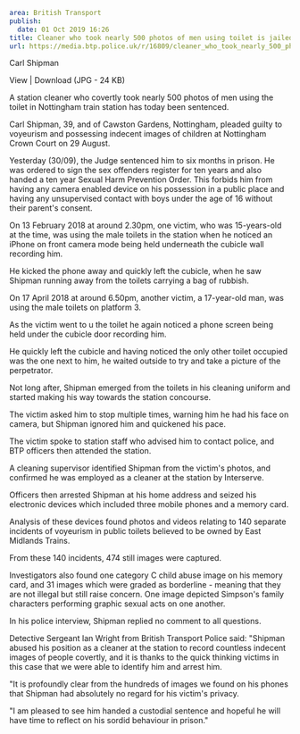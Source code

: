 ```yaml
area: British Transport
publish:
  date: 01 Oct 2019 16:26
title: Cleaner who took nearly 500 photos of men using toilet is jailed - Nottingham
url: https://media.btp.police.uk/r/16809/cleaner_who_took_nearly_500_photos_of_men_using_t
```

Carl Shipman

View | Download (JPG - 24 KB)

A station cleaner who covertly took nearly 500 photos of men using the toilet in Nottingham train station has today been sentenced.

Carl Shipman, 39, and of Cawston Gardens, Nottingham, pleaded guilty to voyeurism and possessing indecent images of children at Nottingham Crown Court on 29 August.

Yesterday (30/09), the Judge sentenced him to six months in prison. He was ordered to sign the sex offenders register for ten years and also handed a ten year Sexual Harm Prevention Order. This forbids him from having any camera enabled device on his possession in a public place and having any unsupervised contact with boys under the age of 16 without their parent's consent.

On 13 February 2018 at around 2.30pm, one victim, who was 15-years-old at the time, was using the male toilets in the station when he noticed an iPhone on front camera mode being held underneath the cubicle wall recording him.

He kicked the phone away and quickly left the cubicle, when he saw Shipman running away from the toilets carrying a bag of rubbish.

On 17 April 2018 at around 6.50pm, another victim, a 17-year-old man, was using the male toilets on platform 3.

As the victim went to u the toilet he again noticed a phone screen being held under the cubicle door recording him.

He quickly left the cubicle and having noticed the only other toilet occupied was the one next to him, he waited outside to try and take a picture of the perpetrator.

Not long after, Shipman emerged from the toilets in his cleaning uniform and started making his way towards the station concourse.

The victim asked him to stop multiple times, warning him he had his face on camera, but Shipman ignored him and quickened his pace.

The victim spoke to station staff who advised him to contact police, and BTP officers then attended the station.

A cleaning supervisor identified Shipman from the victim's photos, and confirmed he was employed as a cleaner at the station by Interserve.

Officers then arrested Shipman at his home address and seized his electronic devices which included three mobile phones and a memory card.

Analysis of these devices found photos and videos relating to 140 separate incidents of voyeurism in public toilets believed to be owned by East Midlands Trains.

From these 140 incidents, 474 still images were captured.

Investigators also found one category C child abuse image on his memory card, and 31 images which were graded as borderline - meaning that they are not illegal but still raise concern. One image depicted Simpson's family characters performing graphic sexual acts on one another.

In his police interview, Shipman replied no comment to all questions.

Detective Sergeant Ian Wright from British Transport Police said: "Shipman abused his position as a cleaner at the station to record countless indecent images of people covertly, and it is thanks to the quick thinking victims in this case that we were able to identify him and arrest him.

"It is profoundly clear from the hundreds of images we found on his phones that Shipman had absolutely no regard for his victim's privacy.

"I am pleased to see him handed a custodial sentence and hopeful he will have time to reflect on his sordid behaviour in prison."
